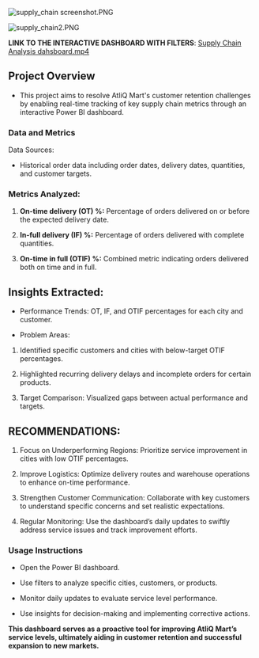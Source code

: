 ![supply_chain screenshot.PNG](dashboard)

![supply_chain2.PNG](dashboard)

**LINK TO THE INTERACTIVE DASHBOARD WITH FILTERS**: [Supply Chain Analysis dahsboard.mp4](dashboard)


## Project Overview

- This project aims to resolve AtliQ Mart's customer retention challenges by enabling real-time tracking of key supply chain metrics through an interactive Power BI dashboard.

### Data and Metrics

Data Sources: 
* Historical order data including order dates, delivery dates, quantities, and customer targets.

### Metrics Analyzed:

1. **On-time delivery (OT) %:** Percentage of orders delivered on or before the expected delivery date.

2. **In-full delivery (IF) %:** Percentage of orders delivered with complete quantities.

3. **On-time in full (OTIF) %:** Combined metric indicating orders delivered both on time and in full.


## Insights Extracted:

- Performance Trends: OT, IF, and OTIF percentages for each city and customer.

- Problem Areas:

1. Identified specific customers and cities with below-target OTIF percentages.

2. Highlighted recurring delivery delays and incomplete orders for certain products.

3. Target Comparison: Visualized gaps between actual performance and targets.


## RECOMMENDATIONS:

1. Focus on Underperforming Regions: Prioritize service improvement in cities with low OTIF percentages.

2. Improve Logistics: Optimize delivery routes and warehouse operations to enhance on-time performance.

3. Strengthen Customer Communication: Collaborate with key customers to understand specific concerns and set realistic expectations.

4. Regular Monitoring: Use the dashboard’s daily updates to swiftly address service issues and track improvement efforts.


### Usage Instructions

- Open the Power BI dashboard.

- Use filters to analyze specific cities, customers, or products.

- Monitor daily updates to evaluate service level performance.

- Use insights for decision-making and implementing corrective actions.

**This dashboard serves as a proactive tool for improving AtliQ Mart’s service levels, ultimately aiding in customer retention and successful expansion to new markets.**


